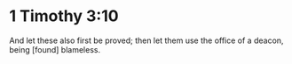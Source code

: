 # 1 Timothy 3:10

And let these also first be proved; then let them use the office of a deacon, being [found] blameless.